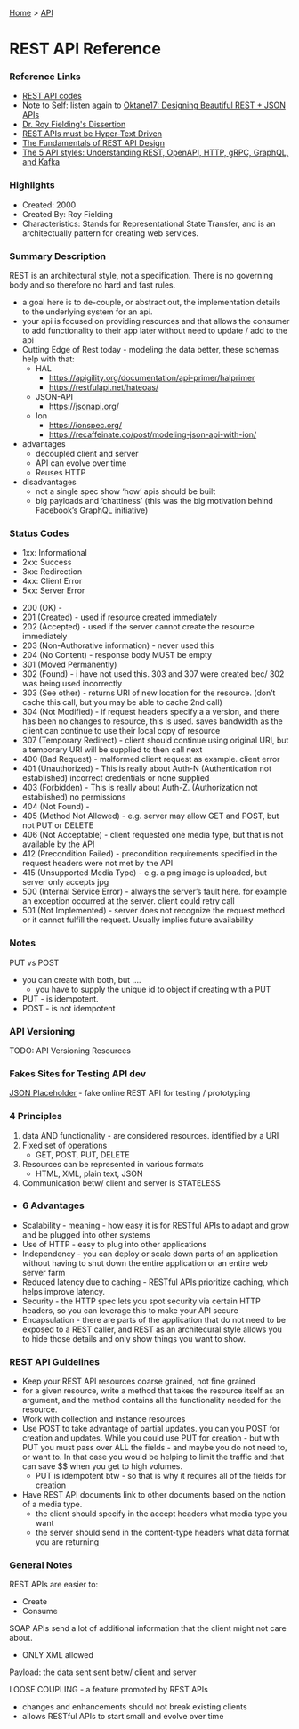 [Home](../) > [API](../apis/)

# REST API Reference

### Reference Links

- [REST API codes](https://restfulapi.net/http-status-codes/)
- Note to Self: listen again to [Oktane17: Designing Beautiful REST + JSON APIs](https://www.youtube.com/watch?v=MiOSzpfP1Ww)
- [Dr. Roy Fielding's Dissertion](https://www.ics.uci.edu/~fielding/pubs/dissertation/fielding_dissertation.pdf)
- [REST APIs must be Hyper-Text Driven](https://roy.gbiv.com/untangled/2008/rest-apis-must-be-hypertext-driven)
- [The Fundamentals of REST API Design](https://stormpath.com/blog/fundamentals-rest-api-design)
- [The 5 API styles: Understanding REST, OpenAPI, HTTP, gRPC, GraphQL, and Kafka](https://blog.axway.com/apis/api-styles-rest-openapi-http-grpc-graphql-and-kafka)

### Highlights

- Created: 2000
- Created By: Roy Fielding
- Characteristics: Stands for Representational State Transfer, and is an architectually pattern for creating web services.

### Summary Description

REST is an architectural style, not a specification. There is no governing body and so therefore no hard and fast rules.

- a goal here is to de-couple, or abstract out, the implementation details to the underlying system for an api.
- your api is focused on providing resources and that allows the consumer to add functionality to their app later without need to update / add to the api
- Cutting Edge of Rest today - modeling the data better, these schemas help with that:
  - HAL
    - https://apigility.org/documentation/api-primer/halprimer
    - https://restfulapi.net/hateoas/
  - JSON-API
    - https://jsonapi.org/
  - Ion
    - https://ionspec.org/
    - https://recaffeinate.co/post/modeling-json-api-with-ion/
- advantages
  - decoupled client and server
  - API can evolve over time
  - Reuses HTTP
- disadvantages
  - not a single spec show ‘how’ apis should be built
  - big payloads and ‘chattiness’ (this was the big motivation behind Facebook’s GraphQL initiative)

### Status Codes

- 1xx: Informational
- 2xx: Success
- 3xx: Redirection
- 4xx: Client Error
- 5xx: Server Error

* 200 (OK) -
* 201 (Created) - used if resource created immediately
* 202 (Accepted) - used if the server cannot create the resource immediately
* 203 (Non-Authorative information) - never used this
* 204 (No Content) - response body MUST be empty
* 301 (Moved Permanently)
* 302 (Found) - i have not used this. 303 and 307 were created bec/ 302 was being used incorrectly
* 303 (See other) - returns URI of new location for the resource. (don’t cache this call, but you may be able to cache 2nd call)
* 304 (Not Modified) - if request headers specify a a version, and there has been no changes to resource, this is used. saves bandwidth as the client can continue to use their local copy of resource
* 307 (Temporary Redirect) - client should continue using original URI, but a temporary URI will be supplied to then call next
* 400 (Bad Request) - malformed client request as example. client error
* 401 (Unauthorized) - This is really about Auth-N (Authentication not established) incorrect credentials or none supplied
* 403 (Forbidden) - This is really about Auth-Z. (Authorization not established) no permissions
* 404 (Not Found) -
* 405 (Method Not Allowed) - e.g. server may allow GET and POST, but not PUT or DELETE
* 406 (Not Acceptable) - client requested one media type, but that is not available by the API
* 412 (Precondition Failed) - precondition requirements specified in the request headers were not met by the API
* 415 (Unsupported Media Type) - e.g. a png image is uploaded, but server only accepts jpg
* 500 (Internal Service Error) - always the server’s fault here. for example an exception occurred at the server. client could retry call
* 501 (Not Implemented) - server does not recognize the request method or it cannot fulfill the request. Usually implies future availability

### Notes

PUT vs POST

- you can create with both, but ….
  - you have to supply the unique id to object if creating with a PUT
- PUT - is idempotent.
- POST - is not idempotent

### API Versioning

TODO: API Versioning Resources

### Fakes Sites for Testing API dev

[JSON Placeholder](https://jsonplaceholder.typicode.com/) - fake online REST API for testing / prototyping

### 4 Principles

1. data AND functionality - are considered resources. identified by a URI
2. Fixed set of operations
   - GET, POST, PUT, DELETE
3. Resources can be represented in various formats
   - HTML, XML, plain text, JSON
4. Communication betw/ client and server is STATELESS

- ### 6 Advantages
- Scalability - meaning - how easy it is for RESTful APIs to adapt and grow and be plugged into other systems
- Use of HTTP - easy to plug into other applications
- Independency - you can deploy or scale down parts of an application without having to shut down the entire application or an entire web server farm
- Reduced latency due to caching - RESTful APIs prioritize caching, which helps improve latency.
- Security - the HTTP spec lets you spot security via certain HTTP headers, so you can leverage this to make your API secure
- Encapsulation - there are parts of the application that do not need to be exposed to a REST caller, and REST as an architecural style allows you to hide those details and only show things you want to show.

### REST API Guidelines

- Keep your REST API resources coarse grained, not fine grained
- for a given resource, write a method that takes the resource itself as an argument, and the method contains all the functionality needed for the resource.
- Work with collection and instance resources
- Use POST to take advantage of partial updates. you can you POST for creation and updates. While you could use PUT for creation - but with PUT you must pass over ALL the fields - and maybe you do not need to, or want to. In that case you would be helping to limit the traffic and that can save $$ when you get to high volumes.
  - PUT is idempotent btw - so that is why it requires all of the fields for creation
- Have REST API documents link to other documents based on the notion of a media type.
  - the client should specify in the accept headers what media type you want
  - the server should send in the content-type headers what data format you are returning

### General Notes

REST APIs are easier to:

- Create
- Consume

SOAP APIs send a lot of additional information that the client might not care about.

- ONLY XML allowed

Payload: the data sent sent betw/ client and server

LOOSE COUPLING - a feature promoted by REST APIs

- changes and enhancements should not break existing clients
- allows RESTful APIs to start small and evolve over time
